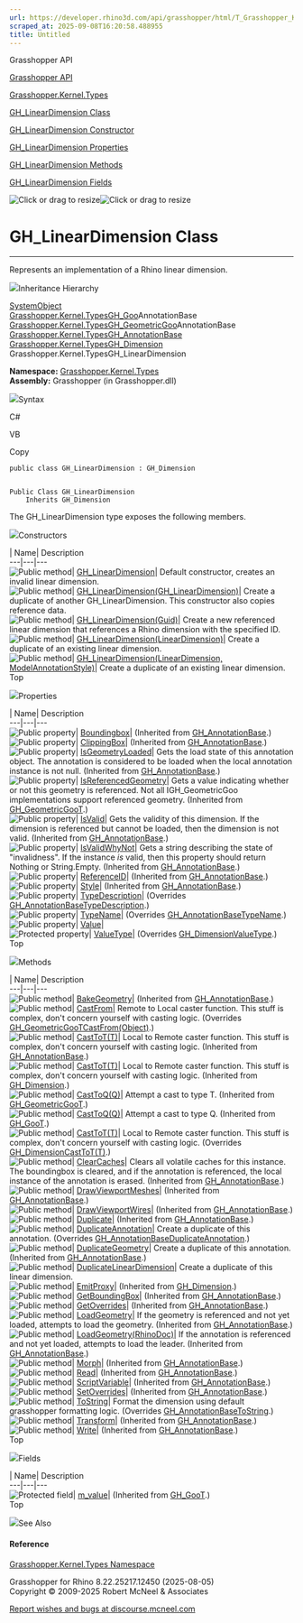 ```yaml
---
url: https://developer.rhino3d.com/api/grasshopper/html/T_Grasshopper_Kernel_Types_GH_LinearDimension.htm
scraped_at: 2025-09-08T16:20:58.488955
title: Untitled
---
```


Grasshopper API

[Grasshopper API](../html/723c01da-9986-4db2-8f53-6f3a7494df75.htm
"Grasshopper API")

[Grasshopper.Kernel.Types](../html/N_Grasshopper_Kernel_Types.htm
"Grasshopper.Kernel.Types")

[GH_LinearDimension
Class](../html/T_Grasshopper_Kernel_Types_GH_LinearDimension.htm
"GH_LinearDimension Class")

[GH_LinearDimension Constructor
](../html/Overload_Grasshopper_Kernel_Types_GH_LinearDimension__ctor.htm
"GH_LinearDimension Constructor ")

[GH_LinearDimension
Properties](../html/Properties_T_Grasshopper_Kernel_Types_GH_LinearDimension.htm
"GH_LinearDimension Properties")

[GH_LinearDimension
Methods](../html/Methods_T_Grasshopper_Kernel_Types_GH_LinearDimension.htm
"GH_LinearDimension Methods")

[GH_LinearDimension
Fields](../html/Fields_T_Grasshopper_Kernel_Types_GH_LinearDimension.htm
"GH_LinearDimension Fields")

![Click or drag to resize](../icons/TocOpen.gif)![Click or drag to
resize](../icons/TocClose.gif)

# GH_LinearDimension Class  
  
---  
  
Represents an implementation of a Rhino linear dimension.

![](../icons/SectionExpanded.png)Inheritance Hierarchy

[SystemObject](https://docs.microsoft.com/dotnet/api/system.object)  
[Grasshopper.Kernel.TypesGH_Goo](T_Grasshopper_Kernel_Types_GH_Goo_1.htm)AnnotationBase  
[Grasshopper.Kernel.TypesGH_GeometricGoo](T_Grasshopper_Kernel_Types_GH_GeometricGoo_1.htm)AnnotationBase  
[Grasshopper.Kernel.TypesGH_AnnotationBase](T_Grasshopper_Kernel_Types_GH_AnnotationBase.htm)  
[Grasshopper.Kernel.TypesGH_Dimension](T_Grasshopper_Kernel_Types_GH_Dimension.htm)  
Grasshopper.Kernel.TypesGH_LinearDimension  

**Namespace:** [Grasshopper.Kernel.Types](N_Grasshopper_Kernel_Types.htm)  
**Assembly:** Grasshopper (in Grasshopper.dll)

![](../icons/SectionExpanded.png)Syntax

C#

VB

Copy

    
    
    public class GH_LinearDimension : GH_Dimension
    
    
    Public Class GH_LinearDimension
    	Inherits GH_Dimension

The GH_LinearDimension type exposes the following members.

![](../icons/SectionExpanded.png)Constructors

| Name| Description  
---|---|---  
![Public method](../icons/pubmethod.gif)|
[GH_LinearDimension](M_Grasshopper_Kernel_Types_GH_LinearDimension__ctor.htm)|
Default constructor, creates an invalid linear dimension.  
![Public method](../icons/pubmethod.gif)|
[GH_LinearDimension(GH_LinearDimension)](M_Grasshopper_Kernel_Types_GH_LinearDimension__ctor_1.htm)|
Create a duplicate of another GH_LinearDimension. This constructor also copies
reference data.  
![Public method](../icons/pubmethod.gif)|
[GH_LinearDimension(Guid)](M_Grasshopper_Kernel_Types_GH_LinearDimension__ctor_4.htm)|
Create a new referenced linear dimension that references a Rhino dimension
with the specified ID.  
![Public method](../icons/pubmethod.gif)|
[GH_LinearDimension(LinearDimension)](M_Grasshopper_Kernel_Types_GH_LinearDimension__ctor_2.htm)|
Create a duplicate of an existing linear dimension.  
![Public method](../icons/pubmethod.gif)| [GH_LinearDimension(LinearDimension,
ModelAnnotationStyle)](M_Grasshopper_Kernel_Types_GH_LinearDimension__ctor_3.htm)|
Create a duplicate of an existing linear dimension.  
Top

![](../icons/SectionExpanded.png)Properties

| Name| Description  
---|---|---  
![Public property](../icons/pubproperty.gif)|
[Boundingbox](P_Grasshopper_Kernel_Types_GH_AnnotationBase_Boundingbox.htm)|
(Inherited from
[GH_AnnotationBase](T_Grasshopper_Kernel_Types_GH_AnnotationBase.htm).)  
![Public property](../icons/pubproperty.gif)|
[ClippingBox](P_Grasshopper_Kernel_Types_GH_AnnotationBase_ClippingBox.htm)|
(Inherited from
[GH_AnnotationBase](T_Grasshopper_Kernel_Types_GH_AnnotationBase.htm).)  
![Public property](../icons/pubproperty.gif)|
[IsGeometryLoaded](P_Grasshopper_Kernel_Types_GH_AnnotationBase_IsGeometryLoaded.htm)|
Gets the load state of this annotation object. The annotation is considered to
be loaded when the local annotation instance is not null.  (Inherited from
[GH_AnnotationBase](T_Grasshopper_Kernel_Types_GH_AnnotationBase.htm).)  
![Public property](../icons/pubproperty.gif)|
[IsReferencedGeometry](P_Grasshopper_Kernel_Types_GH_GeometricGoo_1_IsReferencedGeometry.htm)|
Gets a value indicating whether or not this geometry is referenced. Not all
IGH_GeometricGoo implementations support referenced geometry.  (Inherited from
[GH_GeometricGooT](T_Grasshopper_Kernel_Types_GH_GeometricGoo_1.htm).)  
![Public property](../icons/pubproperty.gif)|
[IsValid](P_Grasshopper_Kernel_Types_GH_AnnotationBase_IsValid.htm)|  Gets the
validity of this dimension. If the dimension is referenced but cannot be
loaded, then the dimension is not valid.  (Inherited from
[GH_AnnotationBase](T_Grasshopper_Kernel_Types_GH_AnnotationBase.htm).)  
![Public property](../icons/pubproperty.gif)|
[IsValidWhyNot](P_Grasshopper_Kernel_Types_GH_AnnotationBase_IsValidWhyNot.htm)|
Gets a string describing the state of "invalidness". If the instance _is_
valid, then this property should return Nothing or String.Empty.  (Inherited
from [GH_AnnotationBase](T_Grasshopper_Kernel_Types_GH_AnnotationBase.htm).)  
![Public property](../icons/pubproperty.gif)|
[ReferenceID](P_Grasshopper_Kernel_Types_GH_AnnotationBase_ReferenceID.htm)|
(Inherited from
[GH_AnnotationBase](T_Grasshopper_Kernel_Types_GH_AnnotationBase.htm).)  
![Public property](../icons/pubproperty.gif)|
[Style](P_Grasshopper_Kernel_Types_GH_AnnotationBase_Style.htm)|  (Inherited
from [GH_AnnotationBase](T_Grasshopper_Kernel_Types_GH_AnnotationBase.htm).)  
![Public property](../icons/pubproperty.gif)|
[TypeDescription](P_Grasshopper_Kernel_Types_GH_LinearDimension_TypeDescription.htm)|
(Overrides
[GH_AnnotationBaseTypeDescription](P_Grasshopper_Kernel_Types_GH_AnnotationBase_TypeDescription.htm).)  
![Public property](../icons/pubproperty.gif)|
[TypeName](P_Grasshopper_Kernel_Types_GH_LinearDimension_TypeName.htm)|
(Overrides
[GH_AnnotationBaseTypeName](P_Grasshopper_Kernel_Types_GH_AnnotationBase_TypeName.htm).)  
![Public property](../icons/pubproperty.gif)|
[Value](P_Grasshopper_Kernel_Types_GH_LinearDimension_Value.htm)|  
![Protected property](../icons/protproperty.gif)|
[ValueType](P_Grasshopper_Kernel_Types_GH_LinearDimension_ValueType.htm)|
(Overrides
[GH_DimensionValueType](P_Grasshopper_Kernel_Types_GH_Dimension_ValueType.htm).)  
Top

![](../icons/SectionExpanded.png)Methods

| Name| Description  
---|---|---  
![Public method](../icons/pubmethod.gif)|
[BakeGeometry](M_Grasshopper_Kernel_Types_GH_AnnotationBase_BakeGeometry.htm)|
(Inherited from
[GH_AnnotationBase](T_Grasshopper_Kernel_Types_GH_AnnotationBase.htm).)  
![Public method](../icons/pubmethod.gif)|
[CastFrom](M_Grasshopper_Kernel_Types_GH_LinearDimension_CastFrom.htm)|
Remote to Local caster function. This stuff is complex, don't concern yourself
with casting logic.  (Overrides
[GH_GeometricGooTCastFrom(Object)](M_Grasshopper_Kernel_Types_GH_GeometricGoo_1_CastFrom.htm).)  
![Public method](../icons/pubmethod.gif)|
[CastToT(T)](M_Grasshopper_Kernel_Types_GH_AnnotationBase_CastTo__1.htm)|
Local to Remote caster function. This stuff is complex, don't concern yourself
with casting logic.  (Inherited from
[GH_AnnotationBase](T_Grasshopper_Kernel_Types_GH_AnnotationBase.htm).)  
![Public method](../icons/pubmethod.gif)|
[CastToT(T)](M_Grasshopper_Kernel_Types_GH_Dimension_CastTo__1.htm)|  Local to
Remote caster function. This stuff is complex, don't concern yourself with
casting logic.  (Inherited from
[GH_Dimension](T_Grasshopper_Kernel_Types_GH_Dimension.htm).)  
![Public method](../icons/pubmethod.gif)|
[CastToQ(Q)](M_Grasshopper_Kernel_Types_GH_GeometricGoo_1_CastTo__1.htm)|
Attempt a cast to type T.  (Inherited from
[GH_GeometricGooT](T_Grasshopper_Kernel_Types_GH_GeometricGoo_1.htm).)  
![Public method](../icons/pubmethod.gif)|
[CastToQ(Q)](M_Grasshopper_Kernel_Types_GH_Goo_1_CastTo__1.htm)|  Attempt a
cast to type Q.  (Inherited from
[GH_GooT](T_Grasshopper_Kernel_Types_GH_Goo_1.htm).)  
![Public method](../icons/pubmethod.gif)|
[CastToT(T)](M_Grasshopper_Kernel_Types_GH_LinearDimension_CastTo__1.htm)|
Local to Remote caster function. This stuff is complex, don't concern yourself
with casting logic.  (Overrides
[GH_DimensionCastToT(T)](M_Grasshopper_Kernel_Types_GH_Dimension_CastTo__1.htm).)  
![Public method](../icons/pubmethod.gif)|
[ClearCaches](M_Grasshopper_Kernel_Types_GH_AnnotationBase_ClearCaches.htm)|
Clears all volatile caches for this instance. The boundingbox is cleared, and
if the annotation is referenced, the local instance of the annotation is
erased.  (Inherited from
[GH_AnnotationBase](T_Grasshopper_Kernel_Types_GH_AnnotationBase.htm).)  
![Public method](../icons/pubmethod.gif)|
[DrawViewportMeshes](M_Grasshopper_Kernel_Types_GH_AnnotationBase_DrawViewportMeshes.htm)|
(Inherited from
[GH_AnnotationBase](T_Grasshopper_Kernel_Types_GH_AnnotationBase.htm).)  
![Public method](../icons/pubmethod.gif)|
[DrawViewportWires](M_Grasshopper_Kernel_Types_GH_AnnotationBase_DrawViewportWires.htm)|
(Inherited from
[GH_AnnotationBase](T_Grasshopper_Kernel_Types_GH_AnnotationBase.htm).)  
![Public method](../icons/pubmethod.gif)|
[Duplicate](M_Grasshopper_Kernel_Types_GH_AnnotationBase_Duplicate.htm)|
(Inherited from
[GH_AnnotationBase](T_Grasshopper_Kernel_Types_GH_AnnotationBase.htm).)  
![Public method](../icons/pubmethod.gif)|
[DuplicateAnnotation](M_Grasshopper_Kernel_Types_GH_LinearDimension_DuplicateAnnotation.htm)|
Create a duplicate of this annotation.  (Overrides
[GH_AnnotationBaseDuplicateAnnotation](M_Grasshopper_Kernel_Types_GH_AnnotationBase_DuplicateAnnotation.htm).)  
![Public method](../icons/pubmethod.gif)|
[DuplicateGeometry](M_Grasshopper_Kernel_Types_GH_AnnotationBase_DuplicateGeometry.htm)|
Create a duplicate of this annotation.  (Inherited from
[GH_AnnotationBase](T_Grasshopper_Kernel_Types_GH_AnnotationBase.htm).)  
![Public method](../icons/pubmethod.gif)|
[DuplicateLinearDimension](M_Grasshopper_Kernel_Types_GH_LinearDimension_DuplicateLinearDimension.htm)|
Create a duplicate of this linear dimension.  
![Public method](../icons/pubmethod.gif)|
[EmitProxy](M_Grasshopper_Kernel_Types_GH_Dimension_EmitProxy.htm)|
(Inherited from [GH_Dimension](T_Grasshopper_Kernel_Types_GH_Dimension.htm).)  
![Public method](../icons/pubmethod.gif)|
[GetBoundingBox](M_Grasshopper_Kernel_Types_GH_AnnotationBase_GetBoundingBox.htm)|
(Inherited from
[GH_AnnotationBase](T_Grasshopper_Kernel_Types_GH_AnnotationBase.htm).)  
![Public method](../icons/pubmethod.gif)|
[GetOverrides](M_Grasshopper_Kernel_Types_GH_AnnotationBase_GetOverrides.htm)|
(Inherited from
[GH_AnnotationBase](T_Grasshopper_Kernel_Types_GH_AnnotationBase.htm).)  
![Public method](../icons/pubmethod.gif)|
[LoadGeometry](M_Grasshopper_Kernel_Types_GH_AnnotationBase_LoadGeometry.htm)|
If the geometry is referenced and not yet loaded, attempts to load the
geometry.  (Inherited from
[GH_AnnotationBase](T_Grasshopper_Kernel_Types_GH_AnnotationBase.htm).)  
![Public method](../icons/pubmethod.gif)|
[LoadGeometry(RhinoDoc)](M_Grasshopper_Kernel_Types_GH_AnnotationBase_LoadGeometry_1.htm)|
If the annotation is referenced and not yet loaded, attempts to load the
leader.  (Inherited from
[GH_AnnotationBase](T_Grasshopper_Kernel_Types_GH_AnnotationBase.htm).)  
![Public method](../icons/pubmethod.gif)|
[Morph](M_Grasshopper_Kernel_Types_GH_AnnotationBase_Morph.htm)|  (Inherited
from [GH_AnnotationBase](T_Grasshopper_Kernel_Types_GH_AnnotationBase.htm).)  
![Public method](../icons/pubmethod.gif)|
[Read](M_Grasshopper_Kernel_Types_GH_AnnotationBase_Read.htm)|  (Inherited
from [GH_AnnotationBase](T_Grasshopper_Kernel_Types_GH_AnnotationBase.htm).)  
![Public method](../icons/pubmethod.gif)|
[ScriptVariable](M_Grasshopper_Kernel_Types_GH_AnnotationBase_ScriptVariable.htm)|
(Inherited from
[GH_AnnotationBase](T_Grasshopper_Kernel_Types_GH_AnnotationBase.htm).)  
![Public method](../icons/pubmethod.gif)|
[SetOverrides](M_Grasshopper_Kernel_Types_GH_AnnotationBase_SetOverrides.htm)|
(Inherited from
[GH_AnnotationBase](T_Grasshopper_Kernel_Types_GH_AnnotationBase.htm).)  
![Public method](../icons/pubmethod.gif)|
[ToString](M_Grasshopper_Kernel_Types_GH_LinearDimension_ToString.htm)|
Format the dimension using default grasshopper formatting logic.  (Overrides
[GH_AnnotationBaseToString](M_Grasshopper_Kernel_Types_GH_AnnotationBase_ToString.htm).)  
![Public method](../icons/pubmethod.gif)|
[Transform](M_Grasshopper_Kernel_Types_GH_AnnotationBase_Transform.htm)|
(Inherited from
[GH_AnnotationBase](T_Grasshopper_Kernel_Types_GH_AnnotationBase.htm).)  
![Public method](../icons/pubmethod.gif)|
[Write](M_Grasshopper_Kernel_Types_GH_AnnotationBase_Write.htm)|  (Inherited
from [GH_AnnotationBase](T_Grasshopper_Kernel_Types_GH_AnnotationBase.htm).)  
Top

![](../icons/SectionExpanded.png)Fields

| Name| Description  
---|---|---  
![Protected field](../icons/protfield.gif)|
[m_value](F_Grasshopper_Kernel_Types_GH_Goo_1_m_value.htm)|  (Inherited from
[GH_GooT](T_Grasshopper_Kernel_Types_GH_Goo_1.htm).)  
Top

![](../icons/SectionExpanded.png)See Also

#### Reference

[Grasshopper.Kernel.Types Namespace](N_Grasshopper_Kernel_Types.htm)

Grasshopper for Rhino 8.22.25217.12450 (2025-08-05)  
Copyright © 2009-2025 Robert McNeel & Associates

[Report wishes and bugs at
discourse.mcneel.com](https://discourse.mcneel.com/c/grasshopper)

